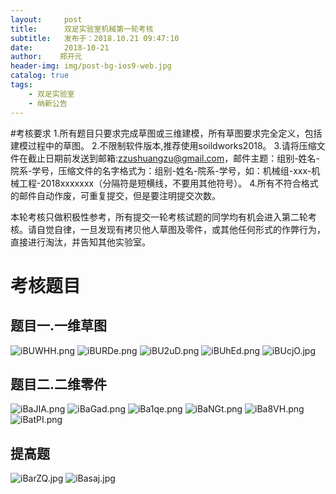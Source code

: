 ```yaml
---
layout:     post
title:      双足实验室机械第一轮考核
subtitle:   发布于：2018.10.21 09:47:10
date:       2018-10-21
author:    郑开元
header-img: img/post-bg-ios9-web.jpg
catalog: true
tags:
    - 双足实验室
    - 纳新公告
---
```


#考核要求
1.所有题目只要求完成草图或三维建模，所有草图要求完全定义，包括建模过程中的草图。
2.不限制软件版本,推荐使用soildworks2018。
3.请将压缩文件在截止日期前发送到邮箱:zzushuangzu@gmail.com，邮件主题：组别-姓名-院系-学号，压缩文件的名字格式为：组别-姓名-院系-学号，如：机械组-xxx-机械工程-2018xxxxxxx（分隔符是短横线，不要用其他符号）。
4.所有不符合格式的邮件自动作废，可重复提交，但是要注明提交次数。

本轮考核只做积极性参考，所有提交一轮考核试题的同学均有机会进入第二轮考核。请自觉自律，一旦发现有拷贝他人草图及零件，或其他任何形式的作弊行为，直接进行淘汰，并告知其他实验室。

# 考核题目
## 题目一.一维草图
![iBUWHH.png](https://s1.ax1x.com/2018/10/21/iBUWHH.png)
![iBURDe.png](https://s1.ax1x.com/2018/10/21/iBURDe.png)
![iBU2uD.png](https://s1.ax1x.com/2018/10/21/iBU2uD.png)
![iBUhEd.png](https://s1.ax1x.com/2018/10/21/iBUhEd.png)
![iBUcjO.jpg](https://s1.ax1x.com/2018/10/21/iBUcjO.jpg)
## 题目二.二维零件
![iBaJIA.png](https://s1.ax1x.com/2018/10/21/iBaJIA.png)
![iBaGad.png](https://s1.ax1x.com/2018/10/21/iBaGad.png)
![iBa1qe.png](https://s1.ax1x.com/2018/10/21/iBa1qe.png)
![iBaNGt.png](https://s1.ax1x.com/2018/10/21/iBaNGt.png)
![iBa8VH.png](https://s1.ax1x.com/2018/10/21/iBa8VH.png)
![iBatPI.png](https://s1.ax1x.com/2018/10/21/iBatPI.png)
## 提高题
![iBarZQ.jpg](https://s1.ax1x.com/2018/10/21/iBarZQ.jpg)
![iBasaj.jpg](https://s1.ax1x.com/2018/10/21/iBasaj.jpg)
